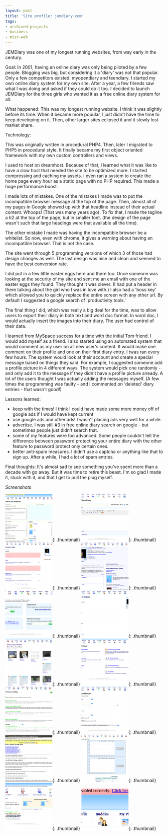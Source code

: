 ```yaml
---
layout: post
title: 'Site profile: jemdiary.com'
tags:
- archived-projects
- business
- misc-web
---
```

JEMDiary was one of my longest running websites, from way early in the century.

Goal: In 2001, having an online diary was only being piloted by a few people.  Blogging was big, but considering it a 'diary' was not that popular.  Only a few competitors existed: myopendiary and teendiary.  I started my own online diary system for my own site.  After a year, a few friends saw what I was doing and asked if they could do it too.  I decided to launch JEMDiary for the three girls who wanted it as a free online diary system for all.  

What happened: This was my longest running website.  I think it was slightly before its time.  When it became more popular, I just didn't have the time to keep developing on it.  Then, other larger sites eclipsed it and it slowly lost market share.

Technology:

This was originally written in procedural PHP4.  Then, later I migrated to PHP5 in procedural style.  It finally became my first object oriented framework with my own custom controllers and views.  

I used to host on dreamhost.  Because of that, I learned what it was like to have a slow host that needed the site to be optimized more.  I started compressing and caching my assets.  I even ran a system to create the home page every hour as a static page with no PHP required.  This made a huge performance boost.

I made lots of mistakes.  One of the mistakes I made was to put the incompatible browser message at the top of the page.  Then, almost all of my pages in Google showed up with that headline instead of their actual content.  Whoops!  (That was many years ago).  To fix that, I made the tagline a h2 at the top of the page, but in smaller font.  (the design of the page wasn't such that large headings were that available all the time).

The other mistake I made was having the incompatible browser be a whitelist.  So now, even with chrome, it gives a warning about having an incompatible browser.  That is not the case.

The site went through 5 programming versions of which 3 of those had design changes as well.  The last design was nice and clean and seemed to have the best conversion rate.

I did put in a few little easter eggs here and there too.  Once someone was looking at the security of my site and sent me an email with one of the easter eggs they found.  They thought it was clever. (I had put a header in there talking about the girl who I was in love with.)  I also had a 'boss key' which allowed you to quickly replace the entire screen with any other url.  By default I suggested a google search of 'productivity tools.'

The final thing I did, which was really a big deal for the time, was to allow users to export their diary in both text and word doc format.  In word doc, I would actually insert the images into their diary.  The user had control of their data.

I learned from MySpace success for a time with the initial Tom friend.  I would add myself as a friend.  I also started using an automated system that would comment as my user on all new user's content. It would make one comment on their profile and one on their first diary entry. I twas ran every few hours.  The system would look at their account and create a special message based on things they said.  For example, I suggested someone add a profile picture in 4 different ways. The system would pick one randomly - and only add it to the message if they didn't have a profile picture already.  A lot of the users thought I was actually adding the messages myself.  (A few times the programming was faulty - and I commented on 'deleted' diary entries - that wasn't good!)

Lessons learned:

- keep with the times!  I think I could have made some more money off of google ads if I would have kept current
- use google ads and other ads! I wasn't placing ads very well for a while.
- advertise.  I was still #3 in free online diary search on google - but sometimes people just didn't search that.
- some of my features were too advanced.  Some people couldn't tell the difference between password protecting your entire diary with the other feature to password protect only certain ones.
- better anti-spam measures.  I didn't use a captcha or anything like that to sign up.  After a while, I had a lot of spam entries.

Final thoughts:
It's almost sad to see something you've spent more than a decade with go away.  But it was time to retire this beast.  I'm so glad I made it, stuck with it, and that I get to pull the plug myself.

_Screenshots_

[![](/uploads/2012/Screenshot-at-2012-03-14-162645-150x150.png)](/uploads/2012/Screenshot-at-2012-03-14-162645.png){: .thumbnail}
[![](/uploads/2012/Screenshot-at-2012-03-14-162725-150x150.png)](/uploads/2012/Screenshot-at-2012-03-14-162725.png){: .thumbnail}
[![](/uploads/2012/Screenshot-at-2012-03-14-162737-150x150.png)](/uploads/2012/Screenshot-at-2012-03-14-162737.png){: .thumbnail}
[![](/uploads/2012/Screenshot-at-2012-03-14-162758-150x150.png)](/uploads/2012/Screenshot-at-2012-03-14-162758.png){: .thumbnail}
[![](/uploads/2012/Screenshot-at-2012-03-14-162812-150x150.png)](/uploads/2012/Screenshot-at-2012-03-14-162812.png){: .thumbnail}
[![](/uploads/2012/Screenshot-at-2012-03-14-162819-150x150.png)](/uploads/2012/Screenshot-at-2012-03-14-162819.png){: .thumbnail}
[![](/uploads/2012/Screenshot-at-2012-03-14-162836-150x150.png)](/uploads/2012/Screenshot-at-2012-03-14-162836.png){: .thumbnail}
[![](/uploads/2012/Screenshot-at-2012-03-14-162846-150x150.png)](/uploads/2012/Screenshot-at-2012-03-14-162846.png){: .thumbnail}
[![](/uploads/2012/Screenshot-at-2012-03-14-162854-150x150.png)](/uploads/2012/Screenshot-at-2012-03-14-162854.png){: .thumbnail}
[![](/uploads/2012/Screenshot-at-2012-03-14-162906-150x150.png)](/uploads/2012/Screenshot-at-2012-03-14-162906.png){: .thumbnail}
[![](/uploads/2012/Screenshot-at-2012-03-14-162917-150x150.png)](/uploads/2012/Screenshot-at-2012-03-14-162917.png){: .thumbnail}
[![](/uploads/2012/Screenshot-at-2012-03-14-163004-150x150.png)](/uploads/2012/Screenshot-at-2012-03-14-163004.png){: .thumbnail}
[![](/uploads/2012/Screenshot-at-2012-03-14-164457-150x150.png)](/uploads/2012/Screenshot-at-2012-03-14-164457.png){: .thumbnail}
[![](/uploads/2012/Screenshot-at-2012-03-18-114756-150x132.png)](/uploads/2012/Screenshot-at-2012-03-18-114756.png){: .thumbnail}
